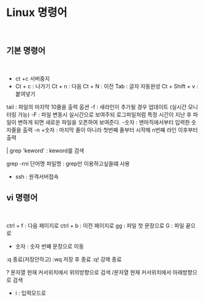 # Linux 명령어
<br/>

## 기본 명령어
<br/>

+ ct +c 서버중지
+ Ct + c : 나가기
Ct + n : 다음
Ct + N : 이전
Tab : 글자 자동완성
Ct + Shift + v : 붙여넣기

tail : 파일의 마지막 10줄을 출력
옵션 
-f : 새라인이 추가될 경우 업데이트 (실시간 모니터링 가능)
-F : 파일 변동시 실시간으로 보여주되 로그파일처럼 특정 시간이 지난 후 파일이 변하게 되면 새로운 파일을 오픈하여 보여준다.
-숫자 : 맨마직에서부터 입력한 숫자줄을 출력
-n +숫자 : 마지막 줄이 아니라 첫번째 줄부터 시작해 n번쨰 라인 이후부터 출력

| grep 'keword' : keword를 검색


grep -rni 단어명 파일명 : grep만 이용하고싶을떄 사용

+ ssh : 원격서버접속

## vi 명령어
<br/>

ctrl + f : 다음 페이지로
ctrl + b : 이전 페이지로
gg : 파일 첫 문장으로
G : 파일 끝으로
- 숫자 : 숫자 번쨰 문장으로 이동

:q 종료(저장안하고)
:wq 저장 후 종료
:q! 강제 종료

? 문자열  현재 커서위치에서 위의방향으로 검색 
/문자열   현재 커서위치에서 아래방향으로 검색 

+ i : 입력모드로 

